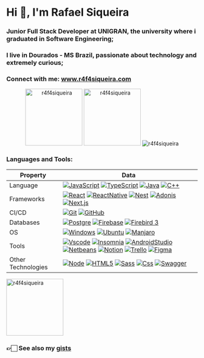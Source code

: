 <h1 align="left">Hi 👋, I'm Rafael Siqueira</h1>
<h3 align="left">Junior Full Stack Developer at UNIGRAN, the university where i graduated in Software Engineering;</h3>
<h3 align="left">I live in Dourados - MS Brazil, passionate about technology and extremely curious;</h3>
<h3 align="left">Connect with me: <a href="https://www.r4f4siqueira.com/">www.r4f4siqueira.com</a> </h3>

<div align="center">
    
<img  height="150em" src="https://github-readme-streak-stats.herokuapp.com/?user=r4f4siqueira&theme=dark&" alt="r4f4siqueira" /> <img height="150em" src="https://github-readme-stats-git-masterrstaa-rickstaa.vercel.app/api?username=r4f4siqueira&show_icons=true&theme=dark&locale=en" alt="r4f4siqueira" /> <img
            src="https://github-profile-trophy.vercel.app/?username=r4f4siqueira&no-frame=true&margin-w=5&margin-h=5&column=7&theme=algolia&no-bg=true" alt="r4f4siqueira"/>
</div>

<h3 align="left">Languages and Tools:</h3>

| Property           | Data                                                                                                                                                                                                                                                                                                                                                                                                                                                                                                                                                                                                                                                                                                                                                                                                                                                                                                                                                                                                                                                                                                  |
| ------------------ | ----------------------------------------------------------------------------------------------------------------------------------------------------------------------------------------------------------------------------------------------------------------------------------------------------------------------------------------------------------------------------------------------------------------------------------------------------------------------------------------------------------------------------------------------------------------------------------------------------------------------------------------------------------------------------------------------------------------------------------------------------------------------------------------------------------------------------------------------------------------------------------------------------------------------------------------------------------------------------------------------------------------------------------------------------------------------------------------------------- |
| Language           | [![JavaScript](https://img.shields.io/badge/javascript-yellow?style=for-the-badge&logo=javascript&logoColor=white "JavaScript")](https://developer.mozilla.org/en-US/docs/Web/JavaScript) [![TypeScript](https://img.shields.io/badge/typescript-blue?style=for-the-badge&logo=typescript&logoColor=white "TypeScript")](https://www.typescriptlang.org/) [![Java](https://img.shields.io/badge/java-darkred?style=for-the-badge&logo=oracle&logoColor=white "Java")](https://www.java.com/pt-BR/) [![C++](https://img.shields.io/badge/C++-blue?style=for-the-badge&logo=cplusplus&logoColor=white "C++")](https://cplusplus.com/)                                                                                                                                                                                                                                                                                                                                                                                                                                                                   |
| Frameworks         | [![React](https://img.shields.io/badge/react-%2361DAFB?style=for-the-badge&logo=react&logoColor=%23323330 "React")](https://react.dev/) [![ReactNative](https://img.shields.io/badge/React%20Native-purple?style=for-the-badge&logo=react&logoColor=white "React Native")](https://reactnative.dev/) [![Nest](https://img.shields.io/badge/nest-darkred?style=for-the-badge&logo=nestjs&logoColor=white "Nest.js")](https://nestjs.com/) [![Adonis](https://img.shields.io/badge/adonis-purple?style=for-the-badge&logo=adonisjs&logoColor=white "Adonis.js")](https://adonisjs.com/) [![Next.js](https://img.shields.io/badge/next-black?style=for-the-badge&logo=next.js&logoColor=white "Next.js")](https://nextjs.org/)                                                                                                                                                                                                                                                                                                                                                                           |
| CI/CD              | [![Git](https://img.shields.io/badge/Git-darkorange?style=for-the-badge&logo=git&logoColor=white "Git")](https://git-scm.com/) [![GitHub](https://img.shields.io/badge/GitHub-black?style=for-the-badge&logo=gitHub&logoColor=white "GitHub")](https://github.com/)                                                                                                                                                                                                                                                                                                                                                                                                                                                                                                                                                                                                                                                                                                                                                                                                                                   |
| Databases          | [![Postgre](https://img.shields.io/badge/postgres-%23316192.svg?style=for-the-badge&logo=postgresql&logoColor=white "PostgreSQL")](https://www.postgresql.org/) [![Firebase](https://img.shields.io/badge/Firebase%20Database-yellow?style=for-the-badge&logo=Firebase&logoColor=white "Firebase")](https://firebase.google.com/?hl=pt-br) [![Firebird 3](https://img.shields.io/badge/Firebird%203-orange?style=for-the-badge&logo=Firefox&logoColor=white "Firebird 3")](https://firebirdsql.org/en/start/)                                                                                                                                                                                                                                                                                                                                                                                                                                                                                                                                                                                         |
| OS                 | [![Windows](https://img.shields.io/badge/windows-black?style=for-the-badge&logo=microsoft&logoColor=white "Windows")](https://www.microsoft.com/pt-br/windows) [![Ubuntu](https://img.shields.io/badge/ubuntu-orange?style=for-the-badge&logo=Ubuntu&logoColor=white "Ubuntu")](https://ubuntu.com/) [![Manjaro](https://img.shields.io/badge/manjaro-35BFA4?style=for-the-badge&logo=manjaro&logoColor=white "Manjaro")](https://manjaro.org/)                                                                                                                                                                                                                                                                                                                                                                                                                                                                                                                                                                                                                                                       |
| Tools              | [![Vscode](https://img.shields.io/badge/Visual%20Studio%20Code-blue?style=for-the-badge&logo=VisualStudioCode&logoColor=white "VS Code")](https://code.visualstudio.com/) [![Insomnia](https://img.shields.io/badge/insomnia-purple?style=for-the-badge&logo=Insomnia&logoColor=white "Insomnia")](https://insomnia.rest/) [![AndroidStudio](https://img.shields.io/badge/android%20studio-green?style=for-the-badge&logo=androidstudio&logoColor=white "Android Studio")](https://developer.android.com/) [![Netbeans](https://img.shields.io/badge/netbeans-blue?style=for-the-badge&logo=ApacheNetBeansIDE&logoColor=white "Apache Netbeans")](https://netbeans.apache.org/) [![Notion](https://img.shields.io/badge/Notion-%23000000.svg?style=for-the-badge&logo=notion&logoColor=white "Notion")](https://www.notion.so/) [![Trello](https://img.shields.io/badge/trello-blue?style=for-the-badge&logo=trello&logoColor=white "Trello")](https://trello.com/) [![Figma](https://img.shields.io/badge/Figma-red?style=for-the-badge&logo=figma&logoColor=white "Figma")](https://www.figma.com/) |
| Other Technologies | [![Node](https://img.shields.io/badge/node-darkgreen?style=for-the-badge&logo=node.js&logoColor=white "Node.js")](https://nodejs.org/) [![HTML5](https://img.shields.io/badge/HTML5-orange?style=for-the-badge&logo=html5&logoColor=white "HTML5")](https://developer.mozilla.org/en-US/docs/Glossary/HTML5) [![Sass](https://img.shields.io/badge/sass-c366d4?style=for-the-badge&logo=sass&logoColor=white "SASS")](https://sass-lang.com/) [![Css](https://img.shields.io/badge/css-blue?style=for-the-badge&logo=css3 "CSS3")](https://developer.mozilla.org/en-US/docs/Web/CSS) [![Swagger](https://img.shields.io/badge/Swagger-green?style=for-the-badge&logo=Swagger&logoColor=white "Swagger")](https://swagger.io/)                                                                                                                                                                                                                                                                                                                                                                         |

<p align="left"><img align="center" height="150em" src="https://github-readme-stats-git-masterrstaa-rickstaa.vercel.app/api/top-langs?username=r4f4siqueira&show_icons=true&locale=en&layout=compact&theme=dark&" alt="r4f4siqueira" /></p></a>

<h3 align="left">👉🏻 See also my <a href="https://gist.github.com/r4f4siqueira">gists</a> </h3>
